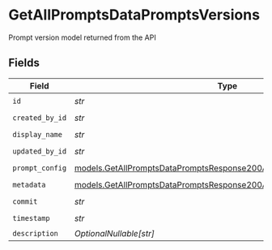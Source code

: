 # GetAllPromptsDataPromptsVersions

Prompt version model returned from the API


## Fields

| Field                                                                                                                                                | Type                                                                                                                                                 | Required                                                                                                                                             | Description                                                                                                                                          |
| ---------------------------------------------------------------------------------------------------------------------------------------------------- | ---------------------------------------------------------------------------------------------------------------------------------------------------- | ---------------------------------------------------------------------------------------------------------------------------------------------------- | ---------------------------------------------------------------------------------------------------------------------------------------------------- |
| `id`                                                                                                                                                 | *str*                                                                                                                                                | :heavy_check_mark:                                                                                                                                   | N/A                                                                                                                                                  |
| `created_by_id`                                                                                                                                      | *str*                                                                                                                                                | :heavy_check_mark:                                                                                                                                   | N/A                                                                                                                                                  |
| `display_name`                                                                                                                                       | *str*                                                                                                                                                | :heavy_check_mark:                                                                                                                                   | N/A                                                                                                                                                  |
| `updated_by_id`                                                                                                                                      | *str*                                                                                                                                                | :heavy_check_mark:                                                                                                                                   | N/A                                                                                                                                                  |
| `prompt_config`                                                                                                                                      | [models.GetAllPromptsDataPromptsResponse200ApplicationJSONPromptConfig](../models/getallpromptsdatapromptsresponse200applicationjsonpromptconfig.md) | :heavy_check_mark:                                                                                                                                   | N/A                                                                                                                                                  |
| `metadata`                                                                                                                                           | [models.GetAllPromptsDataPromptsResponse200ApplicationJSONMetadata](../models/getallpromptsdatapromptsresponse200applicationjsonmetadata.md)         | :heavy_check_mark:                                                                                                                                   | N/A                                                                                                                                                  |
| `commit`                                                                                                                                             | *str*                                                                                                                                                | :heavy_check_mark:                                                                                                                                   | N/A                                                                                                                                                  |
| `timestamp`                                                                                                                                          | *str*                                                                                                                                                | :heavy_check_mark:                                                                                                                                   | N/A                                                                                                                                                  |
| `description`                                                                                                                                        | *OptionalNullable[str]*                                                                                                                              | :heavy_minus_sign:                                                                                                                                   | N/A                                                                                                                                                  |